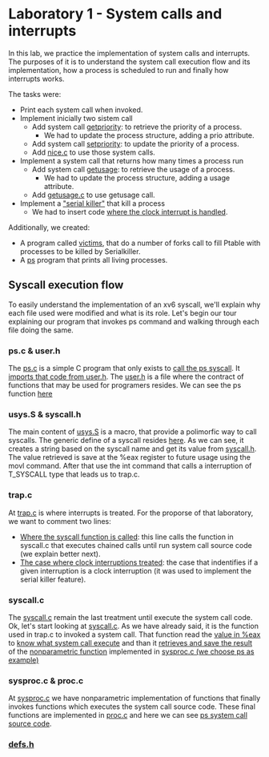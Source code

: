 # Laboratory 1 - System calls and interrupts
In this lab, we practice the implementation of system calls and interrupts. The purposes of it is to understand the system call execution flow and its implementation, how a process is scheduled to run and finally how interrupts works. 

The tasks were:
- Print each system call when invoked.
- Implement inicially two sistem call
  - Add system call [getpriority](https://github.com/dfquaresma/prso-xv6/blob/master/lab1/proc.c#L538): to retrieve the priority of a process.
    - We had to update the process structure, adding a prio attribute.
  - Add system call [setpriority](https://github.com/dfquaresma/prso-xv6/blob/master/lab1/proc.c#L554): to update the priority of a process.
  - Add [nice.c](https://github.com/dfquaresma/prso-xv6/blob/master/lab1/nice.c) to use those system calls.
- Implement a system call that returns how many times a process run 
  - Add system call [getusage](https://github.com/dfquaresma/prso-xv6/blob/master/lab1/proc.c#L571): to retrieve the usage of a process.
    - We had to update the process structure, adding a usage attribute.
  - Add [getusage.c](https://github.com/dfquaresma/prso-xv6/blob/master/lab1/getusage.c) to use getusage call.
- Implement a ["serial killer"](https://github.com/dfquaresma/prso-xv6/blob/master/lab1/proc.c#L588) that kill a process
  - We had to insert code [where the clock interrupt is handled](https://github.com/dfquaresma/prso-xv6/blob/master/lab1/trap.c#L54).

Additionally, we created:
- A program called [victims](https://github.com/dfquaresma/prso-xv6/blob/master/lab1/victims.c), that do a number of forks call to fill Ptable with processes to be killed by Serialkiller.
- A [ps](https://github.com/dfquaresma/prso-xv6/blob/master/lab1/ps.c) program that prints all living processes.

## Syscall execution flow
To easily understand the implementation of an xv6 syscall, we'll explain why each file used were modified and what is its role. Let's begin our tour explaining our program that invokes ps command and walking through each file doing the same.
### ps.c & user.h
The [ps.c](https://github.com/dfquaresma/prso-xv6/blob/master/lab1/ps.c) is a simple C program that only exists to [call the ps syscall](https://github.com/dfquaresma/prso-xv6/blob/master/lab1/ps.c#L7). It [imports that code from user.h](https://github.com/dfquaresma/prso-xv6/blob/master/lab1/ps.c#L2). The [user.h](https://github.com/dfquaresma/prso-xv6/blob/master/lab1/user.h) is a file where the contract of functions that may be used for programers resides. We can see the ps function [here](https://github.com/dfquaresma/prso-xv6/blob/master/lab1/user.h#L30)
### usys.S & syscall.h
The main content of [usys.S](https://github.com/dfquaresma/prso-xv6/blob/master/lab1/usys.S) is a macro, that provide a polimorfic way to call syscalls. The generic define of a syscall resides [here](https://github.com/dfquaresma/prso-xv6/blob/master/lab1/usys.S#L4). As we can see, it creates a string based on the syscall name and get its value from [syscall.h](https://github.com/dfquaresma/prso-xv6/blob/master/lab1/syscall.h#L27). The value retrieved is save at the %eax register to future usage using the movl command. After that use the int command that calls a interruption of T_SYSCALL type that leads us to trap.c.   
### trap.c
At [trap.c](https://github.com/dfquaresma/prso-xv6/blob/master/lab1/trap.c) is where interrupts is treated. For the proporse of that laboratory, we want to comment two lines: 

- [Where the syscall function is called](https://github.com/dfquaresma/prso-xv6/blob/master/lab1/trap.c#L43): this line calls the function in syscall.c that executes chained calls until run system call source code (we explain better next). 
- [The case where clock interruptions treated](https://github.com/dfquaresma/prso-xv6/blob/master/lab1/trap.c#L50): the case that indentifies if a given interruption is a clock interruption (it was used to implement the serial killer feature).

### syscall.c
The [syscall.c](https://github.com/dfquaresma/prso-xv6/blob/master/lab1/syscall.c) remain the last treatment until execute the system call code. Ok, let's start looking at [syscall.c](https://github.com/dfquaresma/prso-xv6/blob/master/lab1/syscall.c#L171). As we have already said, it is the function used in trap.c to invoked a system call. That function read the [value in %eax](https://github.com/dfquaresma/prso-xv6/blob/master/lab1/syscall.c#L176) to [know what system call execute]((https://github.com/dfquaresma/prso-xv6/blob/master/lab1/syscall.c#L179)) and than it [retrieves and save the result](https://github.com/dfquaresma/prso-xv6/blob/master/lab1/syscall.c#L179) of the [nonparametric function](https://github.com/dfquaresma/prso-xv6/blob/master/lab1/syscall.c#L112) implemented in [sysproc.c (we choose ps as example)](https://github.com/dfquaresma/prso-xv6/blob/master/lab1/sysproc.c#L127)

### sysproc.c & proc.c
At [sysproc.c](https://github.com/dfquaresma/prso-xv6/blob/master/lab1/sysproc.c) we have nonparametric implementation of functions that finally invokes functions which executes the system call source code. These final functions are implemented in 
[proc.c](https://github.com/dfquaresma/prso-xv6/blob/master/lab1/proc.c) and here we can see [ps system call source code](https://github.com/dfquaresma/prso-xv6/blob/master/lab1/proc.c#L611). 

### [defs.h](https://github.com/dfquaresma/prso-xv6/blob/master/lab1/defs.h)
